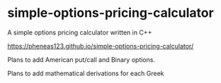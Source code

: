 # simple-options-pricing-calculator
A simple options pricing calculator written in C++

https://pheneas123.github.io/simple-options-pricing-calculator/

Plans to add American put/call and Binary options.

Plans to add mathematical derivations for each Greek

